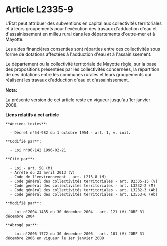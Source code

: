 # Article L2335-9

L'Etat peut attribuer des subventions en capital aux collectivités territoriales et à leurs groupements pour l'exécution des
travaux d'adduction d'eau et d'assainissement en milieu rural dans les départements d'outre-mer et à Mayotte.

Les aides financières consenties sont réparties entre ces collectivités sous forme de dotations affectées à l'adduction d'eau
et à l'assainissement.

Le département ou la collectivité territoriale de Mayotte règle, sur la base des propositions présentées par les
collectivités concernées, la répartition de ces dotations entre les communes rurales et leurs groupements qui réalisent les
travaux d'adduction d'eau et d'assainissement.

**Nota:**

La présente version de cet article reste en vigueur jusqu'au 1er janvier 2008.

**Liens relatifs à cet article**

	**Anciens textes**:

	  - Décret n°54-982 du 1 octobre 1954 - art. 1, v. init.

	**Codifié par**:

	  - Loi n°96-142 1996-02-21

	**Cité par**:

	  - Loi - art. 58 (M)
	  - Arrêté du 23 avril 2013 (V)
	  - Code de l'environnement - art. L213-8 (M)
	  - Code général des collectivités territoriales - art. D2335-15 (V)
	  - Code général des collectivités territoriales - art. L3232-2 (M)
	  - Code général des collectivités territoriales - art. L3232-3 (Ab)
	  - Code général des collectivités territoriales - art. L3553-6 (Ab)

	**Modifié par**:

	  - Loi n°2004-1485 du 30 décembre 2004 - art. 121 (V) JORF 31 décembre 2004

	**Abrogé par**:

	  - Loi n°2006-1772 du 30 décembre 2006 - art. 101 (V) JORF 31 décembre 2006 en vigueur le 1er janvier 2008
